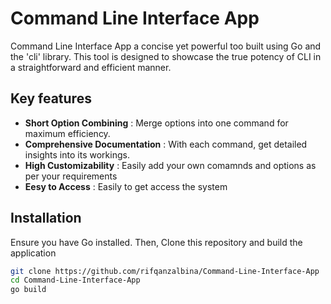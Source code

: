 # Command Line Interface App 

<p>
    Command Line Interface App a concise yet powerful too built using Go and the 'cli' library. This tool is designed to showcase the true potency of CLI in a straightforward and efficient manner.  
</p> 
 
## Key features

- **Short Option Combining** : Merge options into one command for maximum efficiency.
- **Comprehensive Documentation** : With each command, get detailed insights into its workings.
- **High Customizability** : Easily add your own comamnds and options as per your requirements
- **Eesy to Access** : Easily to get access the system 

## Installation
<p>Ensure you have Go installed. Then, Clone this repository and build the application</p>

```bash
git clone https://github.com/rifqanzalbina/Command-Line-Interface-App
cd Command-Line-Interface-App
go build
```
